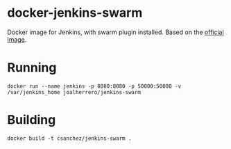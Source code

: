 docker-jenkins-swarm
====================

Docker image for Jenkins, with swarm plugin installed.
Based on the [official image](https://registry.hub.docker.com/_/jenkins/).



# Running

    docker run --name jenkins -p 8080:8080 -p 50000:50000 -v /var/jenkins_home joalherrero/jenkins-swarm

# Building

    docker build -t csanchez/jenkins-swarm .

